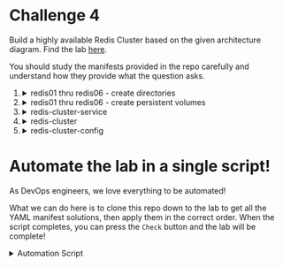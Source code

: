 # Challenge 4

Build a highly available Redis Cluster based on the given architecture diagram. Find the lab [here](https://kodekloud.com/topic/kubernetes-challenge-4/).


You should study the manifests provided in the repo carefully and understand how they provide what the question asks.


1.  <details>
    <summary>redis01 thru redis06 - create directories</summary>

    </br>Using a shell for loop, we can create all of these at once.

    1.  <details>
        <summary>Determine the name of the worker node</summary>

        ```bash
        kubectl get nodes
        ```

        </details>

    1.  <details>
        <summary>ssh to the worker node</summary>

        ```bash
        ssh node01
        ```
        </details>

    1.  <details>
        <summary>Create the required directories</summary>

        ```bash
        for i in $(seq 1 6) ; do mkdir "/redis0$i" ; done
        ```

        Verify

        ```bash
        ls -ld /redis*
        ```

        Now exit ther worker node with `CTRL-D` or `exit`

        </details>
    </details>

1.  <details>
    <summary>redis01 thru redis06 - create persistent volumes</summary>

    You could create a manifest for each persistent volume individually, but that's repetetive and time consuming, so let's instead use the power of Linux for loops, [heredocs](https://linuxize.com/post/bash-heredoc/) and variable substitution!

    The manifest will be generated once for each value 1 thru 6 and each one piped into `kubectl` which will apply it.

    ```bash
    for i in $(seq 1 6)
    do
    cat <<EOF | kubectl apply -f -
    apiVersion: v1
    kind: PersistentVolume
    metadata:
      name: redis0$i
    spec:
      capacity:
        storage: 1Gi
      volumeMode: Filesystem
      accessModes:
        - ReadWriteOnce
      hostPath:
        path: /redis0$i
    EOF
    done
    ```

    Or, you could apply the [manifest](./pv-cluster.yaml) provided which demonstrates the use of `list` when applying multiple resources, however it is a lot of repetition!

    </details>

1.  <details>
    <summary>redis-cluster-service</summary>

    </br>Because the redis cluster is a StatefulSet, it is necessay for a service to exist first, as the StatefulSet manifest refers to it by name.

    Apply the [manifest](./redis-service.yaml)

1.  <details>
    <summary>redis-cluster</summary>

    </br>Apply the [manifest](./redis-statefulset.yaml)

    </details>

1.  <details>
    <summary>redis-cluster-config</summary>

    </br>Now we boot the redis cluster. We have to execute a command at the first replica in the StatefulSet, i.e. `redis-cluster-0`. The command to run is provided in the question, however what it does is to get the IPs of all the cluster member pods using jsonpath and provides it as arguments to the cluster initialization tool.

    It will ask you if you want to proceeed. Type `yes`

    ```bash
    kubectl exec -it redis-cluster-0 -- redis-cli --cluster create --cluster-replicas 1 \
        $(kubectl get pods -l app=redis-cluster -o jsonpath='{range.items[*]}{.status.podIP}:6379 {end}')
    ```

    </detail>

# Automate the lab in a single script!

As DevOps engineers, we love everything to be automated!

What we can do here is to clone this repo down to the lab to get all the YAML manifest solutions, then apply them in the correct order. When the script completes, you can press the `Check` button and the lab will be complete!


<details>
<summary>Automation Script</summary>

Paste this entire script to the lab terminal, sit back and enjoy!

```bash
{
### Clone this repo to get the manifests
git clone --depth 1 https://github.com/kodekloudhub/kubernetes-challenges.git

### Create PV directories on node01
ssh node01 'for i in $(seq 1 6) ; do mkdir "/redis0$i" ; done'

### Create PVs
for i in $(seq 1 6)
do
cat <<EOF | kubectl apply -f -
apiVersion: v1
kind: PersistentVolume
metadata:
  name: redis0$i
spec:
  capacity:
    storage: 1Gi
  volumeMode: Filesystem
  accessModes:
    - ReadWriteOnce
  hostPath:
    path: /redis0$i
EOF
done

### Create service
kubectl apply -f kubernetes-challenges/challenge-4/redis-service.yaml

### Create redis-cluster
kubectl apply -f kubernetes-challenges/challenge-4/redis-statefulset.yaml

# It takes about a minute for all pods to be running
echo "Waiting 60s for all pods to start"
sleep 60

### Cluster config.
# Here we have to automatically answer the question, so we pipe "yes" into the command
echo "yes" | kubectl exec -it redis-cluster-0 -- redis-cli --cluster create --cluster-replicas 1 \
    $(kubectl get pods -l app=redis-cluster -o jsonpath='{range.items[*]}{.status.podIP}:6379 {end}')

echo -e "\nAutomation complete. Press the Check button.\n"
}
```
</details>